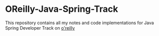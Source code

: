 # OReilly-Java-Spring-Track
This repository contains all my notes and code implementations for Java Spring Developer Track on [o'reilly](https://www.oreilly.com/)
